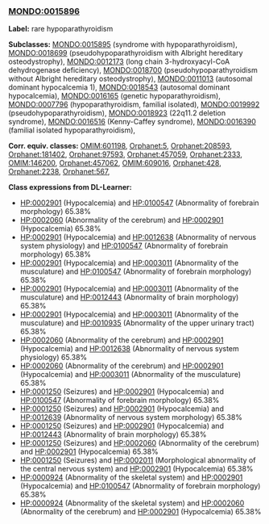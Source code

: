 
### [MONDO:0015896](http://purl.obolibrary.org/obo/MONDO_0015896)
**Label:** rare hypoparathyroidism

**Subclasses:** [MONDO:0015895](http://purl.obolibrary.org/obo/MONDO_0015895) (syndrome with hypoparathyroidism), [MONDO:0018699](http://purl.obolibrary.org/obo/MONDO_0018699) (pseudohypoparathyroidism with Albright hereditary osteodystrophy), [MONDO:0012173](http://purl.obolibrary.org/obo/MONDO_0012173) (long chain 3-hydroxyacyl-CoA dehydrogenase deficiency), [MONDO:0018700](http://purl.obolibrary.org/obo/MONDO_0018700) (pseudohypoparathyroidism without Albright hereditary osteodystrophy), [MONDO:0011013](http://purl.obolibrary.org/obo/MONDO_0011013) (autosomal dominant hypocalcemia 1), [MONDO:0018543](http://purl.obolibrary.org/obo/MONDO_0018543) (autosomal dominant hypocalcemia), [MONDO:0016165](http://purl.obolibrary.org/obo/MONDO_0016165) (genetic hypoparathyroidism), [MONDO:0007796](http://purl.obolibrary.org/obo/MONDO_0007796) (hypoparathyroidism, familial isolated), [MONDO:0019992](http://purl.obolibrary.org/obo/MONDO_0019992) (pseudohypoparathyroidism), [MONDO:0018923](http://purl.obolibrary.org/obo/MONDO_0018923) (22q11.2 deletion syndrome), [MONDO:0016516](http://purl.obolibrary.org/obo/MONDO_0016516) (Kenny-Caffey syndrome), [MONDO:0016390](http://purl.obolibrary.org/obo/MONDO_0016390) (familial isolated hypoparathyroidism), 

**Corr. equiv. classes:** [OMIM:601198](http://purl.obolibrary.org/obo/OMIM_601198), [Orphanet:5](http://www.orpha.net/ORDO/Orphanet_5), [Orphanet:208593](http://www.orpha.net/ORDO/Orphanet_208593), [Orphanet:181402](http://www.orpha.net/ORDO/Orphanet_181402), [Orphanet:97593](http://www.orpha.net/ORDO/Orphanet_97593), [Orphanet:457059](http://www.orpha.net/ORDO/Orphanet_457059), [Orphanet:2333](http://www.orpha.net/ORDO/Orphanet_2333), [OMIM:146200](http://purl.obolibrary.org/obo/OMIM_146200), [Orphanet:457062](http://www.orpha.net/ORDO/Orphanet_457062), [OMIM:609016](http://purl.obolibrary.org/obo/OMIM_609016), [Orphanet:428](http://www.orpha.net/ORDO/Orphanet_428), [Orphanet:2238](http://www.orpha.net/ORDO/Orphanet_2238), [Orphanet:567](http://www.orpha.net/ORDO/Orphanet_567), 

**Class expressions from DL-Learner:**

- [HP:0002901](http://purl.obolibrary.org/obo/HP_0002901) (Hypocalcemia) and [HP:0100547](http://purl.obolibrary.org/obo/HP_0100547) (Abnormality of forebrain morphology) 65.38%
- [HP:0002060](http://purl.obolibrary.org/obo/HP_0002060) (Abnormality of the cerebrum) and [HP:0002901](http://purl.obolibrary.org/obo/HP_0002901) (Hypocalcemia) 65.38%
- [HP:0002901](http://purl.obolibrary.org/obo/HP_0002901) (Hypocalcemia) and [HP:0012638](http://purl.obolibrary.org/obo/HP_0012638) (Abnormality of nervous system physiology) and [HP:0100547](http://purl.obolibrary.org/obo/HP_0100547) (Abnormality of forebrain morphology) 65.38%
- [HP:0002901](http://purl.obolibrary.org/obo/HP_0002901) (Hypocalcemia) and [HP:0003011](http://purl.obolibrary.org/obo/HP_0003011) (Abnormality of the musculature) and [HP:0100547](http://purl.obolibrary.org/obo/HP_0100547) (Abnormality of forebrain morphology) 65.38%
- [HP:0002901](http://purl.obolibrary.org/obo/HP_0002901) (Hypocalcemia) and [HP:0003011](http://purl.obolibrary.org/obo/HP_0003011) (Abnormality of the musculature) and [HP:0012443](http://purl.obolibrary.org/obo/HP_0012443) (Abnormality of brain morphology) 65.38%
- [HP:0002901](http://purl.obolibrary.org/obo/HP_0002901) (Hypocalcemia) and [HP:0003011](http://purl.obolibrary.org/obo/HP_0003011) (Abnormality of the musculature) and [HP:0010935](http://purl.obolibrary.org/obo/HP_0010935) (Abnormality of the upper urinary tract) 65.38%
- [HP:0002060](http://purl.obolibrary.org/obo/HP_0002060) (Abnormality of the cerebrum) and [HP:0002901](http://purl.obolibrary.org/obo/HP_0002901) (Hypocalcemia) and [HP:0012638](http://purl.obolibrary.org/obo/HP_0012638) (Abnormality of nervous system physiology) 65.38%
- [HP:0002060](http://purl.obolibrary.org/obo/HP_0002060) (Abnormality of the cerebrum) and [HP:0002901](http://purl.obolibrary.org/obo/HP_0002901) (Hypocalcemia) and [HP:0003011](http://purl.obolibrary.org/obo/HP_0003011) (Abnormality of the musculature) 65.38%
- [HP:0001250](http://purl.obolibrary.org/obo/HP_0001250) (Seizures) and [HP:0002901](http://purl.obolibrary.org/obo/HP_0002901) (Hypocalcemia) and [HP:0100547](http://purl.obolibrary.org/obo/HP_0100547) (Abnormality of forebrain morphology) 65.38%
- [HP:0001250](http://purl.obolibrary.org/obo/HP_0001250) (Seizures) and [HP:0002901](http://purl.obolibrary.org/obo/HP_0002901) (Hypocalcemia) and [HP:0012639](http://purl.obolibrary.org/obo/HP_0012639) (Abnormality of nervous system morphology) 65.38%
- [HP:0001250](http://purl.obolibrary.org/obo/HP_0001250) (Seizures) and [HP:0002901](http://purl.obolibrary.org/obo/HP_0002901) (Hypocalcemia) and [HP:0012443](http://purl.obolibrary.org/obo/HP_0012443) (Abnormality of brain morphology) 65.38%
- [HP:0001250](http://purl.obolibrary.org/obo/HP_0001250) (Seizures) and [HP:0002060](http://purl.obolibrary.org/obo/HP_0002060) (Abnormality of the cerebrum) and [HP:0002901](http://purl.obolibrary.org/obo/HP_0002901) (Hypocalcemia) 65.38%
- [HP:0001250](http://purl.obolibrary.org/obo/HP_0001250) (Seizures) and [HP:0002011](http://purl.obolibrary.org/obo/HP_0002011) (Morphological abnormality of the central nervous system) and [HP:0002901](http://purl.obolibrary.org/obo/HP_0002901) (Hypocalcemia) 65.38%
- [HP:0000924](http://purl.obolibrary.org/obo/HP_0000924) (Abnormality of the skeletal system) and [HP:0002901](http://purl.obolibrary.org/obo/HP_0002901) (Hypocalcemia) and [HP:0100547](http://purl.obolibrary.org/obo/HP_0100547) (Abnormality of forebrain morphology) 65.38%
- [HP:0000924](http://purl.obolibrary.org/obo/HP_0000924) (Abnormality of the skeletal system) and [HP:0002060](http://purl.obolibrary.org/obo/HP_0002060) (Abnormality of the cerebrum) and [HP:0002901](http://purl.obolibrary.org/obo/HP_0002901) (Hypocalcemia) 65.38%


